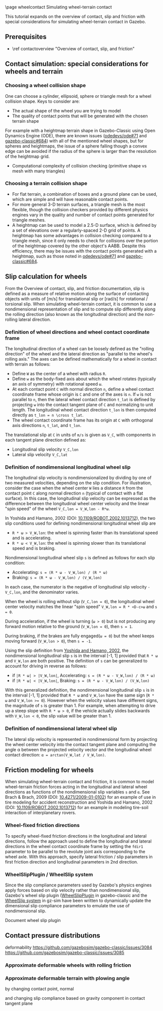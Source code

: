 \page wheelcontact Simulating wheel-terrain contact

This tutorial expands on the overview of contact, slip and friction with special
considerations for simulating wheel-terrain contact in Gazebo.

## Prerequisites

- \ref contactoverview "Overview of contact, slip, and friction"

## Contact simulation: special considerations for wheels and terrain

### Choosing a wheel collision shape

One can choose a cylinder, ellipsoid, sphere or triangle mesh for a wheel
collision shape. Keys to consider are:

- The actual shape of the wheel you are trying to model
- The quality of contact points that will be generated with the chosen terrain
  shape

For example with a heightmap terrain shape in Gazebo-Classic using
Open Dynamics Engine (ODE), there are known issues
([odedevs/ode#71](https://bitbucket.org/odedevs/ode/issues/71/small-spheres-fall-through-convex-edges-of)
and [gazebo-classic#684](https://github.com/gazebosim/gazebo-classic/issues/684))
with all of the mentioned wheel shapes, but for spheres and heightmaps,
the issue of a sphere falling though a convex edge can be avoided if the
radius of the sphere is larger than the resolution of the heightmap grid.

- Computational complexity of collision checking (primitive shape vs mesh
  with many triangles)

### Choosing a terrain collision shape

- For flat terrain, a combination of boxes and a ground plane can be used,
  which are simple and will have reasonable contact points.
- For more general 3-D terrain surfaces, a triangle mesh is the most flexible,
  though the collision checkers provided by different physics engines vary in
  the quality and number of contact points generated for triangle meshes.
- A heightmap can be used to model a 2.5-D surface, which is defined by a set
  of elevations over a regularly-spaced 2-D grid of points. A heightmap has some
  advantages in collision checking compared to a triangle mesh, since it only
  needs to check for collisions over the portion of the heightmap covered by
  the other object's AABB. Despite this efficiency, there may be issues with
  the contact points generated with a heightmap, such as those noted in
  [odedevs/ode#71](https://bitbucket.org/odedevs/ode/issues/71/small-spheres-fall-through-convex-edges-of)
  and [gazebo-classic#684](https://github.com/gazebosim/gazebo-classic/issues/684).

## Slip calculation for wheels

From the Overview of contact, slip, and friction documentation, slip is defined
as a measure of relative motion along the surface of contacting objects with
units of [m/s] for translational slip or [rad/s] for rotational / torsional
slip.
When simulating wheel-terrain contact, it is common to use a nondimensional
representation of slip and to compute slip differently along the rolling
direction (also known as the longitudinal direction) and the non-rolling
lateral direction.

### Definition of wheel directions and wheel contact coordinate frame

The longitudinal direction of a wheel can be loosely defined as the
"rolling direction" of the wheel and the lateral direction as "parallel to
the wheel's rolling axis."
The axes can be defined mathematically for a wheel in contact with terrain
as follows:

<!-- need a figure illustrating a wheel with these terms -->

* Define `W` as the center of a wheel with radius `R`.
* Define `w` as the body-fixed axis about which the wheel rotates
  (typically an axis of symmetry) with rotational speed `ω`.
* At each contact point `C` with normal direction `n`, define a wheel contact
  coordinate frame whose origin is `C` and one of the axes is `n`.
  If `w` is not parallel to `n`, then the lateral wheel contact direction
  `t_lat` is defined by projecting `w` into the contact tangent plane of `C`
  and normalizing to unit length. The longitudinal wheel contact direction
  `t_lon` is then computed directly as `t_lon = n \cross t_lat`.
* The wheel contact coordinate frame has its origin at `C` with orthogonal
  axis directions `n`, `t_lat`, and `t_lon`.

The translational slip at `C` in units of `m/s` is given as `V_C`, with
components in each tangent plane direction defined as:

* Longitudinal slip velocity `V_C,lon`
* Lateral slip velocity `V_C,lat`

### Definition of nondimensional longitudinal wheel slip

The longitudinal slip velocity is nondimensionalized by dividing by one of two
measured velocities, depending on the slip condition.
For illustration, consider the case when the wheel center `W` lies a distance
`R` from the contact point `C` along normal direction `n` (typical of contact
with a flat surface).
In this case, the longitudinal slip velocity can be expressed as the difference
between the longitudinal wheel center velocity and the linear "spin speed" of
the wheel `V_C,lon = V_W,lon - R*ω`.

In Yoshida and Hamano, 2002
(DOI: [10.1109/ROBOT.2002.1013712](https://dx.doi.org/10.1109/ROBOT.2002.1013712)),
the two slip conditions used for defining nondimensional longitudinal wheel
slip are

* `R * ω > V_W,lon`: the wheel is spinning faster than its translational speed
  and is accelerating.
* `R * ω < V_W,lon`: the wheel is spinning slower than its translational speed
  and is braking.

Nondimensional longitudinal wheel slip `s` is defined as follows for each
slip condition:

* Accelerating: `s = (R * ω - V_W,lon) / (R * ω)`
* Braking: `s = (R * ω - V_W,lon) / (V_W,lon)`

In each case, the numerator is the negative of longitudinal slip velocity
`-V_C,lon`, and the denominator varies.

When the wheel is rolling without slip (`V_C,lon = 0`), the longitudinal wheel
center velocity matches the linear "spin speed" `V_W,lon = R * <D-c>ω` and `s = 0`.

During acceleration, if the wheel is turning (`ω > 0`) but is not producing any
forward motion relative to the ground (`V_W,lon = 0`), then `s = 1`.

During braking, if the brakes are fully engaged(`ω = 0`) but the wheel keeps
moving forward (`V_W,lon > 0`), then `s = -1`.

Using the slip definition from [Yoshida and Hamano, 2002](https://dx.doi.org/10.1109/ROBOT.2002.1013712),
the nondimensional longitudinal slip `s` is in the interval [-1, 1] provided
that `R * ω` and `V_W,lon` are both positive.
The definition of `s` can be generalized to account for driving in reverse as
follows:

* if `|R * ω| > |V_W,lon|`, Accelerating: `s = (R * ω - V_W,lon) / (R * ω)`
* if `|R * ω| < |V_W,lon|`, Braking: `s = (R * ω - V_W,lon) / (V_W,lon)`

With this generalized definition,
the nondimensional longitudinal slip `s` is in the interval [-1, 1] provided
that `R * ω` and `V_W,lon` have the same sign (`R * ω` and `V_W,lon >= 0`).
However when the velocity values have different signs, the magnitude of `s` is
greater than 1. For example, when attempting to drive up a steep slope with
`R * ω > 0`, if the vehicle actually slides backwards with `V_W,lon < 0`, the
slip value will be greater than 1.

### Definition of nondimensional lateral wheel slip

The lateral slip velocity is represented in nondimensional form by projecting
the wheel center velocity into the contact tangent plane and computing the angle
α between the projected velocity vector and the longitudinal wheel contact
direction: `α = arctan(V_W,lat / V_W,lon)`.

## Friction modeling for wheels

When simulating wheel-terrain contact and friction, it is common to model
wheel-terrain friction forces acting in the longitudinal and lateral wheel
directions as functions of the nondimensional slip variables `s` and `α`.
See Brach & Brach, 2009 (DOI: [10.4271/2009-01-0102](https://dx.doi.org/10.4271/2009-01-0102))
for an example of use in tire modeling for accident reconstruction and
Yoshida and Hamano, 2002
(DOI: [10.1109/ROBOT.2002.1013712](https://dx.doi.org/10.1109/ROBOT.2002.1013712))
for an example in modeling tire-soil interaction of interplanetary rovers.

### Wheel-fixed friction directions

To specify wheel-fixed friction directions in the longitudinal and lateral
directions, follow the approach used to define the longitudinal and lateral
directions in the wheel contact coordinate frame by setting the `fdir1`
parameter to be parallel to the revolute joint axis corresponding to the wheel
axle. With this approach, specify lateral friction / slip parameters in first
friction direction and longitudinal parameters in 2nd direction.

### WheelSlipPlugin / WheelSlip system

Since the slip compliance parameters used by Gazebo's physics engines apply
forces based on slip velocity rather than nondimensional slip, Gazebo's
wheel slip plugin ([WheelSlipPlugin](https://github.com/gazebosim/gazebo-classic/blob/gazebo11/plugins/WheelSlipPlugin.hh)
in gazebo-classic and the [WheelSlip system](https://github.com/gazebosim/gz-sim/blob/gz-sim8/src/systems/wheel_slip/WheelSlip.hh)
in gz-sim have been written to dynamically update the dimensional slip
compliance parameters to emulate the use of nondimensional slip.

Document wheel slip plugin

## Contact pressure distributions

deformability
https://github.com/gazebosim/gazebo-classic/issues/3084
https://github.com/gazebosim/gazebo-classic/issues/3085

### Approximate deformable wheels with rolling friction

### Approximate deformable terrain with plowing angle

by changing contact point, normal

and changing slip compliance based on gravity component in contact tangent plane
